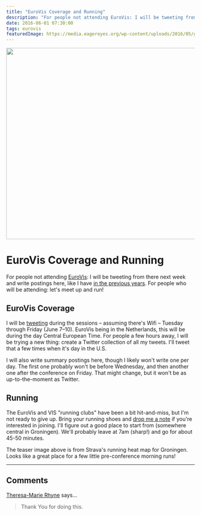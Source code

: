 ```yaml
---
title: "EuroVis Coverage and Running"
description: "For people not attending EuroVis: I will be tweeting from there next week and write postings here, like I have in the previous years. For people who will be attending: let's meet up and run!"
date: 2016-06-01 07:30:00
tags: eurovis
featuredImage: https://media.eagereyes.org/wp-content/uploads/2016/05/groningen-running.jpg
---
```


<p align="center"><img src="https://media.eagereyes.org/wp-content/uploads/2016/05/groningen-running.jpg" width="825" height="510" /></p>

# EuroVis Coverage and Running

For people not attending <a href="http://www.cs.rug.nl/jbi/eurovis2016/">EuroVis</a>: I will be tweeting from there next week and write postings here, like I have <a href="/tag/eurovis">in the previous years</a>. For people who will be attending: let's meet up and run!

## EuroVis Coverage

I will be <a href="https://twitter.com/eagereyes">tweeting</a> during the sessions – assuming there's Wifi – Tuesday through Friday (June 7–10). EuroVis being in the Netherlands, this will be during the day Central European Time. For people a few hours away, I will be trying a new thing: create a Twitter collection of all my tweets. I'll tweet that a few times when it's day in the U.S.

I will also write summary postings here, though I likely won't write one per day. The first one probably won't be before Wednesday, and then another one after the conference on Friday. That might change, but it won't be as up-to-the-moment as Twitter.

## Running

The EuroVis and VIS "running clubs" have been a bit hit-and-miss, but I'm not ready to give up. Bring your running shoes and <a href="/contact">drop me a note</a> if you're interested in joining. I'll figure out a good place to start from (somewhere central in Groningen). We'll probably leave at 7am (sharp!) and go for about 45-50 minutes.

The teaser image above is from Strava's running heat map for Groningen. Looks like a great place for a few little pre-conference morning runs!


<PostedBy />


<aside class="comments">

---
## Comments

<a href="http://theresamariehyne.com" rel="nofollow noopener" target="_blank">Theresa-Marie Rhyne</a> says…
>	Thank You for doing this.

</aside>

